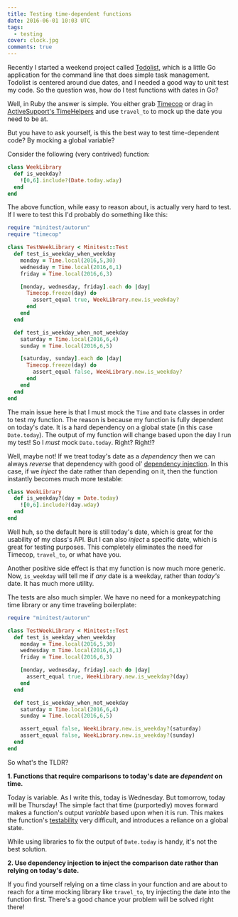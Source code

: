 ```yaml
---
title: Testing time-dependent functions
date: 2016-06-01 10:03 UTC
tags:
  - testing
cover: clock.jpg
comments: true
---
```


Recently I started a weekend project called [Todolist](http://todolist.site), which is a little Go application for the command line that does simple task management.  Todolist is centered around due dates,  and I needed a good way to unit test my code.  So the question was, how do I test functions with dates in Go?

Well, in Ruby the answer is simple.  You either grab [Timecop](https://github.com/travisjeffery/timecop) or drag in [ActiveSupport's TimeHelpers](http://api.rubyonrails.org/classes/ActiveSupport/Testing/TimeHelpers.html) and use `travel_to` to mock up the date you need to be at.

But you have to ask yourself, is this the best way to test time-dependent code?  By mocking a global variable?

Consider the following (very contrived) function:

```ruby
class WeekLibrary
  def is_weekday?
    ![0,6].include?(Date.today.wday)
  end
end
```

The above function, while easy to reason about, is actually very hard to test.  If I were to test this I'd probably do something like this:

```ruby
require "minitest/autorun"
require "timecop"

class TestWeekLibrary < Minitest::Test
  def test_is_weekday_when_weekday
    monday = Time.local(2016,5,30)
    wednesday = Time.local(2016,6,1)
    friday = Time.local(2016,6,3)

    [monday, wednesday, friday].each do |day|
      Timecop.freeze(day) do
        assert_equal true, WeekLibrary.new.is_weekday?
      end
    end
  end

  def test_is_weekday_when_not_weekday
    saturday = Time.local(2016,6,4)
    sunday = Time.local(2016,6,5)

    [saturday, sunday].each do |day|
      Timecop.freeze(day) do
        assert_equal false, WeekLibrary.new.is_weekday?
      end
    end
  end
end
```

The main issue here is that I must mock the `Time` and `Date` classes in order to test my function.  The reason is because my function is fully dependent on today's date.   It is a hard dependency on a global state (in this case `Date.today`).  The output of my function will change based upon the day I run my test!  So I *must* mock `Date.today`.  Right?  Right!?

Well, maybe not!  If we treat today's date as a *dependency* then we can always *reverse* that dependency with good ol' [dependency injection](http://martinfowler.com/articles/dipInTheWild.html).  In this case, if we *inject* the date rather than depending on it, then the function instantly becomes much more testable:

```ruby
class WeekLibrary
  def is_weekday?(day = Date.today)
    ![0,6].include?(day.wday)
  end
end
```

Well huh, so the default here is still today's date, which is great for the usability of my class's API. But I can also *inject* a specific date, which is great for testing purposes. This completely eliminates the need for Timecop, `travel_to`, or what have you.

Another positive side effect is that my function is now much more generic.  Now, `is_weekday` will tell me if *any* date is a weekday, rather than *today's* date.  It has much more utility.

The tests are also much simpler. We have no need for a monkeypatching time library or any time traveling boilerplate:

```ruby
require "minitest/autorun"

class TestWeekLibrary < Minitest::Test
  def test_is_weekday_when_weekday
    monday = Time.local(2016,5,30)
    wednesday = Time.local(2016,6,1)
    friday = Time.local(2016,6,3)

    [monday, wednesday, friday].each do |day|
      assert_equal true, WeekLibrary.new.is_weekday?(day)
    end
  end

  def test_is_weekday_when_not_weekday
    saturday = Time.local(2016,6,4)
    sunday = Time.local(2016,6,5)

    assert_equal false, WeekLibrary.new.is_weekday?(saturday)
    assert_equal false, WeekLibrary.new.is_weekday?(sunday)
  end
end

```

So what's the TLDR?

**1. Functions that require comparisons to today's date are *dependent* on time.**

Today is variable.  As I write this, today is Wednesday.  But tomorrow, today will be Thursday!  The simple fact that time (purportedly) moves forward makes a function's output *variable* based upon when it is run.  This makes the function's [testability](http://googletesting.blogspot.com/2008/08/by-miko-hevery-so-you-decided-to.html) very difficult, and introduces a reliance on a global state.

While using libraries to fix the output of `Date.today` is handy, it's not the best solution.


**2. Use dependency injection to inject the comparison date rather than relying on today's date.**

If you find yourself relying on a time class in your function and are about to reach for a time mocking library like `travel_to`, try injecting the date into the function first.  There's a good chance your problem will be solved right there!
